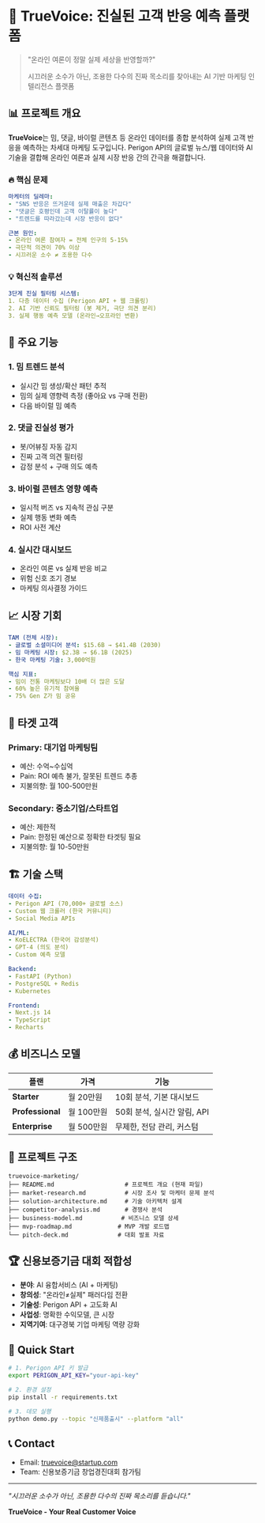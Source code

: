 # 🎯 TrueVoice: 진실된 고객 반응 예측 플랫폼

> "온라인 여론이 정말 실제 세상을 반영할까?"
> 
> 시끄러운 소수가 아닌, 조용한 다수의 진짜 목소리를 찾아내는 AI 기반 마케팅 인텔리전스 플랫폼

## 📊 프로젝트 개요

**TrueVoice**는 밈, 댓글, 바이럴 콘텐츠 등 온라인 데이터를 종합 분석하여 실제 고객 반응을 예측하는 차세대 마케팅 도구입니다. Perigon API의 글로벌 뉴스/웹 데이터와 AI 기술을 결합해 온라인 여론과 실제 시장 반응 간의 간극을 해결합니다.

### 🔥 핵심 문제

```yaml
마케터의 딜레마:
- "SNS 반응은 뜨거운데 실제 매출은 차갑다"
- "댓글은 호평인데 고객 이탈률이 높다"
- "트렌드를 따라갔는데 시장 반응이 없다"

근본 원인:
- 온라인 여론 참여자 = 전체 인구의 5-15%
- 극단적 의견이 70% 이상
- 시끄러운 소수 ≠ 조용한 다수
```

### 💡 혁신적 솔루션

```yaml
3단계 진실 필터링 시스템:
1. 다층 데이터 수집 (Perigon API + 웹 크롤링)
2. AI 기반 신뢰도 필터링 (봇 제거, 극단 의견 분리)
3. 실제 행동 예측 모델 (온라인→오프라인 변환)
```

## 🚀 주요 기능

### 1. 밈 트렌드 분석
- 실시간 밈 생성/확산 패턴 추적
- 밈의 실제 영향력 측정 (좋아요 vs 구매 전환)
- 다음 바이럴 밈 예측

### 2. 댓글 진실성 평가
- 봇/어뷰징 자동 감지
- 진짜 고객 의견 필터링
- 감정 분석 + 구매 의도 예측

### 3. 바이럴 콘텐츠 영향 예측
- 일시적 버즈 vs 지속적 관심 구분
- 실제 행동 변화 예측
- ROI 사전 계산

### 4. 실시간 대시보드
- 온라인 여론 vs 실제 반응 비교
- 위험 신호 조기 경보
- 마케팅 의사결정 가이드

## 📈 시장 기회

```yaml
TAM (전체 시장):
- 글로벌 소셜미디어 분석: $15.6B → $41.4B (2030)
- 밈 마케팅 시장: $2.3B → $6.1B (2025)
- 한국 마케팅 기술: 3,000억원

핵심 지표:
- 밈이 전통 마케팅보다 10배 더 많은 도달
- 60% 높은 유기적 참여율
- 75% Gen Z가 밈 공유
```

## 🎯 타겟 고객

### Primary: 대기업 마케팅팀
- 예산: 수억~수십억
- Pain: ROI 예측 불가, 잘못된 트렌드 추종
- 지불의향: 월 100-500만원

### Secondary: 중소기업/스타트업
- 예산: 제한적
- Pain: 한정된 예산으로 정확한 타겟팅 필요
- 지불의향: 월 10-50만원

## 🏗️ 기술 스택

```yaml
데이터 수집:
- Perigon API (70,000+ 글로벌 소스)
- Custom 웹 크롤러 (한국 커뮤니티)
- Social Media APIs

AI/ML:
- KoELECTRA (한국어 감성분석)
- GPT-4 (의도 분석)
- Custom 예측 모델

Backend:
- FastAPI (Python)
- PostgreSQL + Redis
- Kubernetes

Frontend:
- Next.js 14
- TypeScript
- Recharts
```

## 💰 비즈니스 모델

| 플랜 | 가격 | 기능 |
|------|------|------|
| **Starter** | 월 20만원 | 10회 분석, 기본 대시보드 |
| **Professional** | 월 100만원 | 50회 분석, 실시간 알림, API |
| **Enterprise** | 월 500만원 | 무제한, 전담 관리, 커스텀 |

## 📁 프로젝트 구조

```
truevoice-marketing/
├── README.md                    # 프로젝트 개요 (현재 파일)
├── market-research.md           # 시장 조사 및 마케터 문제 분석
├── solution-architecture.md     # 기술 아키텍처 설계
├── competitor-analysis.md       # 경쟁사 분석
├── business-model.md           # 비즈니스 모델 상세
├── mvp-roadmap.md             # MVP 개발 로드맵
└── pitch-deck.md              # 대회 발표 자료
```

## 🏆 신용보증기금 대회 적합성

- **분야**: AI 융합서비스 (AI + 마케팅)
- **창의성**: "온라인≠실제" 패러다임 전환
- **기술성**: Perigon API + 고도화 AI
- **사업성**: 명확한 수익모델, 큰 시장
- **지역기여**: 대구경북 기업 마케팅 역량 강화

## 🚦 Quick Start

```bash
# 1. Perigon API 키 발급
export PERIGON_API_KEY="your-api-key"

# 2. 환경 설정
pip install -r requirements.txt

# 3. 데모 실행
python demo.py --topic "신제품출시" --platform "all"
```

## 📞 Contact

- Email: truevoice@startup.com
- Team: 신용보증기금 창업경진대회 참가팀

---

*"시끄러운 소수가 아닌, 조용한 다수의 진짜 목소리를 듣습니다."*

**TrueVoice - Your Real Customer Voice**